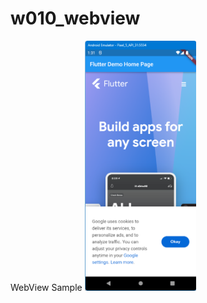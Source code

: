 # w010_webview

WebView Sample
<img src="https://github.com/VedatBiner/flutter-codes/blob/master/widgets_templates/w010_webview/screen_shots/img-01.png" height="400em"/>
